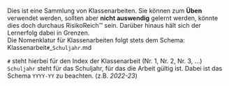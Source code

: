 Dies ist eine Sammlung von Klassenarbeiten. Sie können zum __Üben__ verwendet werden, sollten aber __nicht auswendig__ gelernt werden, könnte dies doch durchaus RisikoReich™ sein. Darüber hinaus hält sich der Lernerfolg dabei in Grenzen. \
Die Nomenklatur für Klassenarbeiten folgt stets dem Schema:
  Klassenarbeit`#`_`Schuljahr`.md

`#` steht hierbei für den Index der Klassenarbeit (Nr. 1, Nr. 2, Nr. 3, …) \
`Schuljahr` steht für das Schuljahr, für das die Arbeit gültig ist. Dabei ist das Schema `YYYY-YY` zu beachten. (z.B. _2022-23_)
